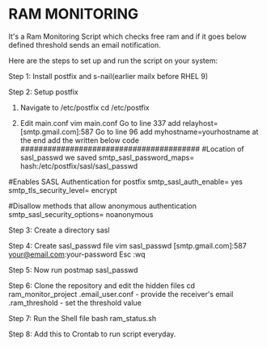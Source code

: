 # RAM MONITORING
It's a Ram Monitoring Script which checks free ram and if it goes below defined threshold sends an email notification.


Here are the steps to set up and run the script on your system:

Step 1: Install postfix and s-nail(earlier mailx before RHEL 9)

Step 2: Setup postfix

   1. Navigate to /etc/postfix
      cd /etc/postfix

   2. Edit main.conf
      vim main.conf
      Go to line 337
      add relayhost=[smtp.gmail.com]:587
      Go to line 96
      add myhostname=yourhostname
      at the end 
      add the written below code
      ########################################
#Location of sasl_passwd we saved
smtp_sasl_password_maps= hash:/etc/postfix/sasl/sasl_passwd

#Enables SASL Authentication for postfix
smtp_sasl_auth_enable= yes
smtp_tls_security_level= encrypt

#Disallow methods that allow anonymous authentication
smtp_sasl_security_options= noanonymous

      

Step 3: Create a directory sasl

Step 4: Create sasl_passwd file
        vim sasl_passwd
        [smtp.gmail.com]:587 your@email.com:your-password
        Esc :wq

Step 5: Now run 
        postmap sasl_passwd

Step 6: Clone the repository and edit the hidden files
        cd ram_monitor_project
        .email_user.conf - provide the receiver's email
        .ram_threshold - set the threshold value

Step 7: Run the Shell file
        bash ram_status.sh

Step 8: Add this to Crontab to run script everyday.        
    